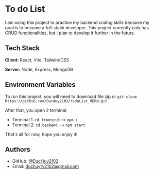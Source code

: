 
# To do List
I am using this project to practice my backend coding skills because my goal is to become a full-stack developer. This project currently only has CRUD functionalities, but I plan to develop it further in the future.


## Tech Stack

**Client:** React, Vite, TailwindCSS

**Server:** Node, Express, MongoDB


## Environment Variables

To run this project, you will need to download file zip or `git clone https://github.com/DucHuy2102/todoList_MERN.git`

After that, you open 2 terminal:

+ Terminal 1: `cd frontend` --> `npm i`
+ Terminal 2: `cd backend` --> `npm start` 

That's all for now, hope you enjoy it!

## Authors

- GitHub: [@DucHuy2102](https://github.com/DucHuy2102/)
- Email: duchuytv2102@gmail.com

